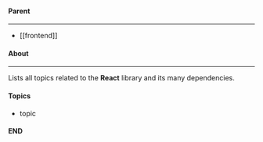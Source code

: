 #### Parent
- - -
- [[frontend]]

#### About
---
Lists all topics related to the **React** library and its many dependencies.

#### Topics
- topic

#### END



